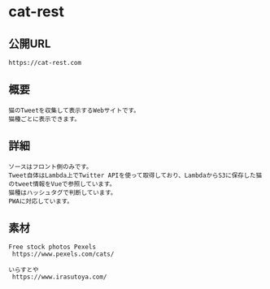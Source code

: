 # cat-rest

## 公開URL
```
https://cat-rest.com
```

## 概要
```
猫のTweetを収集して表示するWebサイトです。
猫種ごとに表示できます。

```

## 詳細
```
ソースはフロント側のみです。
Tweet自体はLambda上でTwitter APIを使って取得しており、LambdaからS3に保存した猫のtweet情報をVueで参照しています。
猫種はハッシュタグで判断しています。
PWAに対応しています。

```

## 素材
```
Free stock photos Pexels 
 https://www.pexels.com/cats/

いらすとや 
 https://www.irasutoya.com/
```
